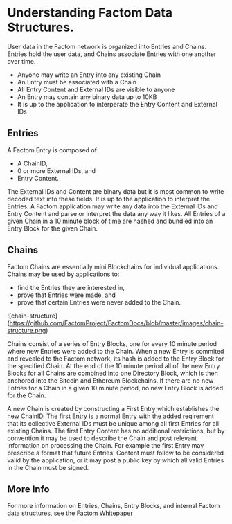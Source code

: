Understanding Factom Data Structures.
===

User data in the Factom network is organized into Entries and Chains. Entries hold the user data, and Chains associate Entries with one another over time.

* Anyone may write an Entry into any existing Chain
* An Entry must be associated with a Chain
* All Entry Content and External IDs are visible to anyone
* An Entry may contain any binary data up to 10KB
* It is up to the application to interperate the Entry Content and External IDs

Entries
---
A Factom Entry is composed of:
- A ChainID,
- 0 or more External IDs, and 
- Entry Content. 

The External IDs and Content are binary data but it is most common to write decoded text into these fields. It is up to the application to interpret the Entries. A Factom application may write any data into the External IDs and Entry Content and parse or interpret the data any way it likes. All Entries of a given Chain in a 10 minute block of time are hashed and bundled into an Entry Block for the given Chain. 

Chains
---
Factom Chains are essentially mini Blockchains for individual applications. Chains may be used by applications to: 
- find the Entries they are interested in, 
- prove that Entries were made, and 
- prove that certain Entries were never added to the Chain.

![chain-structure] (https://github.com/FactomProject/FactomDocs/blob/master/images/chain-structure.png)

Chains consist of a series of Entry Blocks, one for every 10 minute period where new Entries were added to the Chain. When a new Entry is commited and revealed to the Factom network, its hash is added to the Entry Block for the specified Chain. At the end of the 10 minute period all of the new Entry Blocks for all Chains are combined into one Directory Block, which is then anchored into the Bitcoin and Ethereum Blockchains. If there are no new Entries for a Chain in a given 10 minute period, no new Entry Block is added for the Chain.

A new Chain is created by constructing a First Entry which establishes the new ChainID. The first Entry is a normal Entry with the added reqirement that its collective External IDs must be unique among all first Entries for all existing Chains. The first Entry Content has no additional restrictions, but by convention it may be used to describe the Chain and post relevant information on processing the Chain. For example the first Entry may prescribe a format that future Entries' Content must follow to be considered valid by the application, or it may post a public key by which all valid Entries in the Chain must be signed.

More Info
---
For more information on Entries, Chains, Entry Blocks, and internal Factom data structures, see the [Factom Whitepaper](https://github.com/FactomProject/FactomDocs/blob/master/Factom_Whitepaper.pdf)

